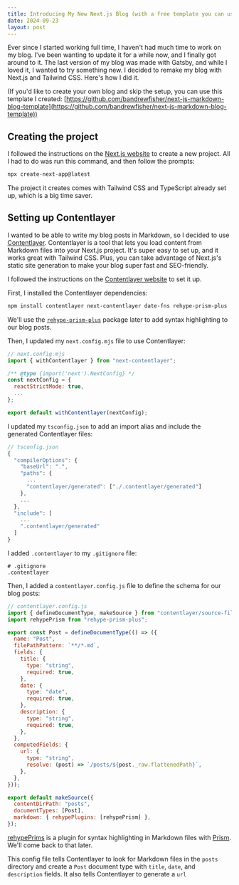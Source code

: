 ```yaml
---
title: Introducing My New Next.js Blog (with a free template you can use for your own blog!)
date: 2024-09-23
layout: post
---
```


Ever since I started working full time, I haven't had much time to work on my blog. I've been wanting to update it for a while now, and I finally got around to it. The last version of my blog was made with Gatsby, and while I loved it, I wanted to try something new. I decided to remake my blog with Next.js and Tailwind CSS. Here's how I did it.

(If you'd like to create your own blog and skip the setup, you can use this template I created: [https://github.com/bandrewfisher/next-js-markdown-blog-template](https://github.com/bandrewfisher/next-js-markdown-blog-template))

## Creating the project

I followed the instructions on the [Next.js website](https://nextjs.org/docs/getting-started/installation) to create a new project. All I had to do was run this command, and then follow the prompts:

```bash
npx create-next-app@latest
```

The project it creates comes with Tailwind CSS and TypeScript already set up, which is a big time saver.

## Setting up Contentlayer

I wanted to be able to write my blog posts in Markdown, so I decided to use [Contentlayer](https://contentlayer.dev/). Contentlayer is a tool that lets you load content from Markdown files into your Next.js project. It's super easy to set up, and it works great with Tailwind CSS. Plus, you can take advantage of Next.js's static site generation to make your blog super fast and SEO-friendly.

I followed the instructions on the [Contentlayer website](https://contentlayer.dev/docs/getting-started-cddd76b7) to set it up. 

First, I installed the Contentlayer dependencies:

```bash
npm install contentlayer next-contentlayer date-fns rehype-prism-plus
```

We'll use the [`rehype-prism-plus`](https://github.com/timlrx/rehype-prism-plus) package later to add syntax highlighting to our blog posts.

Then, I updated my `next.config.mjs` file to use Contentlayer:

```javascript
// next.config.mjs
import { withContentlayer } from "next-contentlayer";

/** @type {import('next').NextConfig} */
const nextConfig = {
  reactStrictMode: true,
  ...
};

export default withContentlayer(nextConfig);
```

I updated my `tsconfig.json` to add an import alias and include the generated Contentlayer files:

```javascript
// tsconfig.json
{
  "compilerOptions": {
    "baseUrl": ".",
    "paths": {
      ...
      "contentlayer/generated": ["./.contentlayer/generated"]
    },
    ...
  },
  "include": [
    ...
    ".contentlayer/generated"
  ]
}
```

I added `.contentlayer` to my `.gitignore` file:

```
# .gitignore
.contentlayer
```

Then, I added a `contentlayer.config.js` file to define the schema for our blog posts:

```javascript
// contentlayer.config.js
import { defineDocumentType, makeSource } from "contentlayer/source-files";
import rehypePrism from "rehype-prism-plus";

export const Post = defineDocumentType(() => ({
  name: "Post",
  filePathPattern: `**/*.md`,
  fields: {
    title: {
      type: "string",
      required: true,
    },
    date: {
      type: "date",
      required: true,
    },
    description: {
      type: "string",
      required: true,
    },
  },
  computedFields: {
    url: {
      type: "string",
      resolve: (post) => `/posts/${post._raw.flattenedPath}`,
    },
  },
}));

export default makeSource({
  contentDirPath: "posts",
  documentTypes: [Post],
  markdown: { rehypePlugins: [rehypePrism] },
});
```

[rehypePrims](https://github.com/timlrx/rehype-prism-plus) is a plugin for syntax highlighting in Markdown files with [Prism](https://prismjs.com/). We'll come back to that later.

This config file tells Contentlayer to look for Markdown files in the `posts` directory and create a `Post` document type with `title`, `date`, and `description` fields. It also tells Contentlayer to generate a `url`